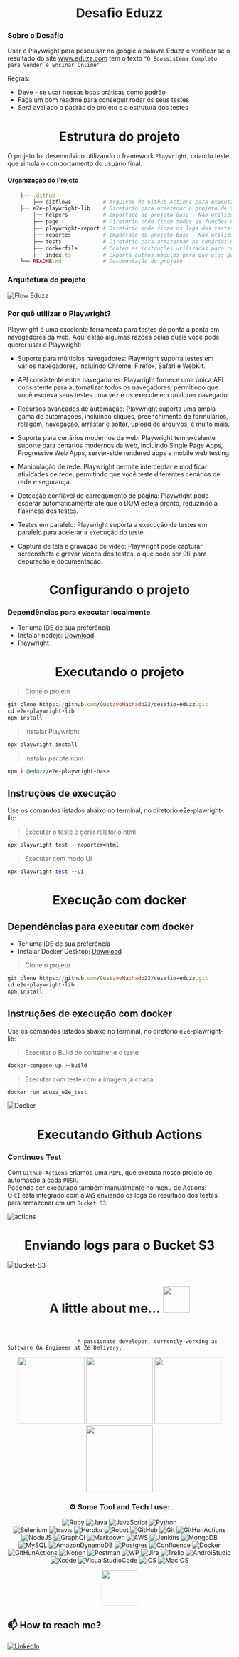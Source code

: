 <h1 align="center">
    Desafio Eduzz
</h1>

### Sobre o Desafio

Usar o Playwright para pesquisar no google a palavra Eduzz e verificar se o resultado do site www.eduzz.com 
tem o texto ```"O Ecossistema Completo para Vender e Ensinar Online"```

Regras:
- Deve - se usar nossas boas práticas como padrão
- Faça um bom readme para conseguir rodar os seus testes
- Será avaliado o padrão de projeto e a estrutura dos testes

<h1 align="center">
Estrutura do projeto
</h1>

O projeto foi desenvolvido utilizando o framework `Playwright`,
criando teste que simula o comportamento do usuário final.

#### Organização do Projeto
```ruby
    ├── .github                   
        ├── gitflows          # Arquivos do Github Actions para executar o CI.
    ├── e2e-playwright-lib    # Diretório para armazenar o projeto de teste. 
        ├── helpers           # Importado do projeto base - Não utilizado.
        ├── page              # Diretório onde ficam todas as funções utilizadas nos testes, subdividida em subpastas. 
        ├── playwright-report # Diretório onde ficam os logs dos testes.
        ├── reportes          # Importado do projeto base - Não utilizado.       
        ├── tests             # Diretório para armazernar os cenários de testes, subdividida em subpastas.
        ├── dockerfile        # Contém as instruções utilizadas para criar uma imagem Docker.
        ├── index.ts          # Exporta outros módulos para que eles possam ser importado         
    └── README.md             # Documentação do projeto
```
    
 ### Arquitetura do projeto   
![Flow Eduzz](https://github.com/GustavoMachado22/desafio-eduzz/assets/64233343/4294cba5-2c30-49d8-90bf-084076c06a90)


### Por quê utilizar o Playwright?
Playwright é uma excelente ferramenta para testes de ponta a ponta em navegadores da web. Aqui estão algumas razões pelas quais você pode querer usar o Playwright:

 - Suporte para múltiplos navegadores: Playwright suporta testes em vários navegadores, incluindo Chrome, Firefox, Safari e WebKit.

 - API consistente entre navegadores: Playwright fornece uma única API consistente para automatizar todos os navegadores, permitindo que você escreva seus testes uma vez e os execute em qualquer navegador.

 - Recursos avançados de automação: Playwright suporta uma ampla gama de automações, incluindo cliques, preenchimento de formulários, rolagem, navegação, arrastar e soltar, upload de arquivos, e muito mais.

 - Suporte para cenários modernos da web: Playwright tem excelente suporte para cenários modernos da web, incluindo Single Page Apps, Progressive Web Apps, server-side rendered apps e mobile web testing.

 - Manipulação de rede: Playwright permite interceptar e modificar atividades de rede, permitindo que você teste diferentes cenários de rede e segurança.

 - Detecção confiável de carregamento de página: Playwright pode esperar automaticamente até que o DOM esteja pronto, reduzindo a flakiness dos testes.

 - Testes em paralelo: Playwright suporta a execução de testes em paralelo para acelerar a execução do teste.

 - Captura de tela e gravação de vídeo: Playwright pode capturar screenshots e gravar vídeos dos testes, o que pode ser útil para depuração e documentação.
 

<h1 align="center">
Configurando o projeto 
</h1>

### Dependências para executar localmente

- Ter uma IDE de sua preferência
- Instalar nodejs: [Download](https://nodejs.org/en/download/current)
- Playwright


<h1 align="center">
Executando o projeto
</h1>

> Clone o projeto
``` ruby
git clone https://github.com/GustavoMachado22/desafio-eduzz.git
cd e2e-playwright-lib
npm install
```

> Instalar Playwright
``` ruby
npx playwright install
```
> Instalar pacote npm
``` ruby
npm i @eduzz/e2e-playwright-base
```

## Instruções de execução 
Use os comandos listados abaixo no terminal, no diretorio e2e-plawright-lib:

> Executar o teste e gerar relatório html
``` ruby
npx playwright test --reporter=html
```

> Executar com modo UI
``` ruby
npx playwright test --ui
```

<h1 align="center">
 Execução com docker
</h1>

## Dependências para executar com docker
- Ter uma IDE de sua preferência
- Instalar Docker Desktop:  [Download](https://www.docker.com/products/docker-desktop/)
  
> Clone o projeto
``` ruby
git clone https://github.com/GustavoMachado22/desafio-eduzz.git
cd e2e-playwright-lib
npm install
```
## Instruções de execução com docker
Use os comandos listados abaixo no terminal, no diretorio e2e-plawright-lib:

> Executar o Build do container e o teste
``` ruby
docker-compose up --build
```

> Executar com teste com a imagem já criada
``` ruby
docker run eduzz_e2e_test
```

![Docker](https://github.com/GustavoMachado22/desafio-eduzz/assets/64233343/91d763a6-0763-4e97-a812-0c1e1b45ec1b)



<h1 align="center">
Executando Github Actions
</h1>

### Continuos Test
Com `Github Actions` criamos uma `PIPE`, que executa nosso projeto de automação a cada `PUSH`.<br/> 
Podendo ser executado também manualmente no menu de Actions!<br/> 
O `CI` esta integrado com a `AWS` enviando os logs de resultado dos testes para armazenar em um `Bucket S3`.<br/> 

![actions](https://github.com/GustavoMachado22/desafio-eduzz/assets/64233343/65c1bb97-83f3-4e7c-a9b6-78fa10fc2185)


<h1 align="center">
Enviando logs para o Bucket S3
</h1>

![Bucket-S3](https://github.com/GustavoMachado22/desafio-eduzz/assets/64233343/f52a34c3-5d9d-4085-bd78-a413b3a2d08f)






<h1 align="center"> 
 A little about me...  <img src="https://media.giphy.com/media/eJjBP5o1N8tR7Hem2g/giphy.gif" width="60"> 
    </h1>
     <br />
     
                          A passionate developer, currently working as Software QA Engineer at Zé Delivery.


<div align="center">
<img height="150em" src="https://github-profile-summary-cards.vercel.app/api/cards/profile-details?username=GustavoMachado22&theme=radical"/> 
<img height="150em" src="https://github-readme-stats.vercel.app/api?username=GustavoMachado22&show_icons=true&theme=radical&include_all_commits=true&count_private=false&hide_border=true"/> <img height="150em" src="https://github-readme-stats.vercel.app/api/top-langs/?username=GustavoMachado22&layout=compact&langs_count=7&theme=radical&hide_border=true"/> <img height="150em" src="https://github-readme-streak-stats.herokuapp.com/?user=GustavoMachado22&theme=radical&hide_border=true"/>
	 	  	  
###  ⚙️ Some Tool and Tech I use:     
![Ruby](https://img.shields.io/badge/ruby-%23CC342D.svg?style=for-the-badge&logo=ruby&logoColor=white) 
![Java](https://img.shields.io/badge/java-%23ED8B00.svg?style=for-the-badge&logo=java&logoColor=white) 
![JavaScript](https://img.shields.io/badge/javascript-%23323330.svg?style=for-the-badge&logo=javascript&logoColor=%23F7DF1E)
![Python](https://img.shields.io/badge/python-3670A0?style=for-the-badge&logo=python&logoColor=ffdd54) 	     
![Selenium](https://img.shields.io/badge/Selenium-43B02A?style=for-the-badge&logo=Selenium&logoColor=white) 
![travis](https://img.shields.io/badge/travis_CI-3EAAAF?style=for-the-badge&logo=travisci&logoColor=white)
![Heroku](https://img.shields.io/badge/Heroku-430098?style=for-the-badge&logo=heroku&logoColor=white)
![Robot](https://img.shields.io/badge/Robot%20Framework-000000?style=for-the-badge&logo=robot-framework&logoColor=white)
![GitHub](https://img.shields.io/badge/GitHub-100000?style=for-the-badge&logo=github&logoColor=white)
![Git](https://img.shields.io/badge/GIT-E44C30?style=for-the-badge&logo=git&logoColor=white)
![GitHunActions](https://img.shields.io/badge/GitHub_Actions-2088FF?style=for-the-badge&logo=github-actions&logoColor=white) 
![NodeJS](https://img.shields.io/badge/node.js-6DA55F?style=for-the-badge&logo=node.js&logoColor=white) 
![GraphQl](https://img.shields.io/badge/GraphQl-E10098?style=for-the-badge&logo=graphql&logoColor=white)
![Markdown](https://img.shields.io/badge/markdown-%23000000.svg?style=for-the-badge&logo=markdown&logoColor=white)
![AWS](https://img.shields.io/badge/AWS-%23FF9900.svg?style=for-the-badge&logo=amazon-aws&logoColor=white)
![Jenkins](https://img.shields.io/badge/jenkins-%232C5263.svg?style=for-the-badge&logo=jenkins&logoColor=white)
![MongoDB](https://img.shields.io/badge/MongoDB-%234ea94b.svg?style=for-the-badge&logo=mongodb&logoColor=white)
![MySQL](https://img.shields.io/badge/mysql-%2300f.svg?style=for-the-badge&logo=mysql&logoColor=white)
![AmazonDynamoDB](https://img.shields.io/badge/Amazon%20DynamoDB-4053D6?style=for-the-badge&logo=Amazon%20DynamoDB&logoColor=white)
![Postgres](https://img.shields.io/badge/postgres-%23316192.svg?style=for-the-badge&logo=postgresql&logoColor=white) 
![Confluence](https://img.shields.io/badge/confluence-%23172BF4.svg?style=for-the-badge&logo=confluence&logoColor=white) 
![Docker](https://img.shields.io/badge/docker-%230db7ed.svg?style=for-the-badge&logo=docker&logoColor=white) 
![GitHunActions](https://img.shields.io/badge/GitHub_Actions-2088FF?style=for-the-badge&logo=github-actions&logoColor=white) 
![Notion](https://img.shields.io/badge/Notion-%23000000.svg?style=for-the-badge&logo=notion&logoColor=white) 
![Postman](https://img.shields.io/badge/Postman-FF6C37?style=for-the-badge&logo=postman&logoColor=white) 
![WP](https://img.shields.io/badge/Wordpress-21759B?style=for-the-badge&logo=wordpress&logoColor=white)
![Jira](https://img.shields.io/badge/jira-%230A0FFF.svg?style=for-the-badge&logo=jira&logoColor=white) 
![Trello](https://img.shields.io/badge/Trello-%23026AA7.svg?style=for-the-badge&logo=Trello&logoColor=white) 
![AndroiStudio](https://img.shields.io/badge/Android_Studio-3DDC84?style=for-the-badge&logo=android-studio&logoColor=white)
![Xcode](https://img.shields.io/badge/Xcode-007ACC?style=for-the-badge&logo=Xcode&logoColor=white) 
![VisualStudioCode](https://img.shields.io/badge/Visual_Studio_Code-0078D4?style=for-the-badge&logo=visual%20studio%20code&logoColor=white) 
![iOS](https://img.shields.io/badge/iOS-000000?style=for-the-badge&logo=ios&logoColor=white)
![Mac OS](https://img.shields.io/badge/mac%20os-000000?style=for-the-badge&logo=apple&logoColor=white) 
	
<img src="https://media.giphy.com/media/0TtX2qqpxp3pIafzio/giphy.gif" width="80"> 
	  
 </div>
  

  <div align="leaft">

  
 ## 📫 How to reach me?

[![LinkedIn](https://img.shields.io/badge/LinkedIn-%230077B5.svg?logo=linkedin&logoColor=white)](https://www.linkedin.com/in/gustavohmachado/)

